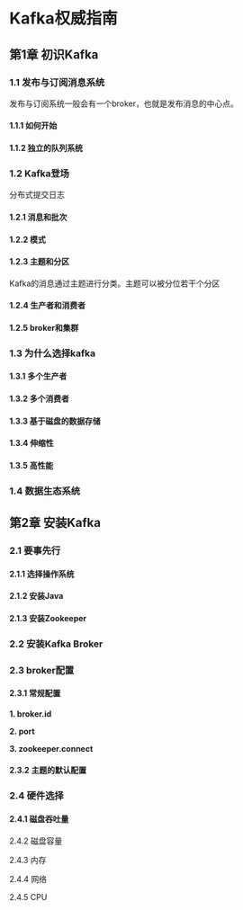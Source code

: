 # Kafka权威指南 #

## 第1章 初识Kafka ##

### 1.1 发布与订阅消息系统 ###

发布与订阅系统一般会有一个broker，也就是发布消息的中心点。

#### 1.1.1 如何开始 ####

#### 1.1.2 独立的队列系统 ####

### 1.2 Kafka登场 ###

分布式提交日志

#### 1.2.1 消息和批次 ####

#### 1.2.2 模式 ####

#### 1.2.3 主题和分区 ####

Kafka的消息通过主题进行分类。主题可以被分位若干个分区

#### 1.2.4 生产者和消费者 ####

#### 1.2.5 broker和集群 ####

### 1.3 为什么选择kafka ###

#### 1.3.1 多个生产者 ####

#### 1.3.2 多个消费者 ####

#### 1.3.3 基于磁盘的数据存储 ####

#### 1.3.4 伸缩性 ####

#### 1.3.5 高性能 ####

### 1.4 数据生态系统 ###

## 第2章 安装Kafka ##

### 2.1 要事先行 ###

#### 2.1.1 选择操作系统 ####

#### 2.1.2 安装Java ####

#### 2.1.3 安装Zookeeper ####

### 2.2 安装Kafka Broker ###

### 2.3 broker配置 ###

#### 2.3.1 常规配置 ####

**1. broker.id**

**2. port**

**3. zookeeper.connect**

#### 2.3.2 主题的默认配置 ####

### 2.4 硬件选择 ###

#### 2.4.1 磁盘吞吐量 ####

2.4.2 磁盘容量

2.4.3 内存

2.4.4 网络

2.4.5 CPU